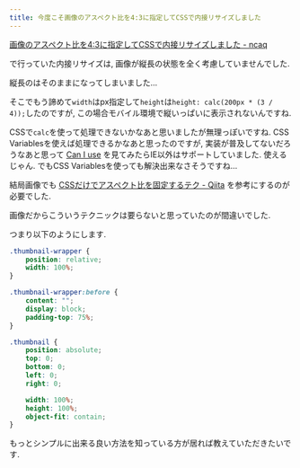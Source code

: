 ```yaml
---
title: 今度こそ画像のアスペクト比を4:3に指定してCSSで内接リサイズしました
---
```


[画像のアスペクト比を4:3に指定してCSSで内接リサイズしました - ncaq](https://www.ncaq.net/2017/11/13/16/45/55/)

で行っていた内接リサイズは,
画像が縦長の状態を全く考慮していませんでした.

縦長のはそのままになってしまいました…

そこでもう諦めて`width`はpx指定して`height`は`height: calc(200px * (3 / 4));`したのですが,
この場合モバイル環境で縦いっぱいに表示されないんですね.

CSSで`calc`を使って処理できないかなあと思いましたが無理っぽいですね.
CSS Variablesを使えば処理できるかなあと思ったのですが,
実装が普及してないだろうなあと思って
[Can I use](https://caniuse.com/#feat=css-variables)
を見てみたらIE以外はサポートしていました.
使えるじゃん.
でもCSS Variablesを使っても解決出来なさそうですね…

結局画像でも
[CSSだけでアスペクト比を固定するテク - Qiita](https://qiita.com/ryounagaoka/items/a98f59347ed758743b8d)
を参考にするのが必要でした.

画像だからこういうテクニックは要らないと思っていたのが間違いでした.

つまり以下のようにします.

~~~scss
.thumbnail-wrapper {
    position: relative;
    width: 100%;
}

.thumbnail-wrapper:before {
    content: "";
    display: block;
    padding-top: 75%;
}

.thumbnail {
    position: absolute;
    top: 0;
    bottom: 0;
    left: 0;
    right: 0;

    width: 100%;
    height: 100%;
    object-fit: contain;
}
~~~

もっとシンプルに出来る良い方法を知っている方が居れば教えていただきたいです.
